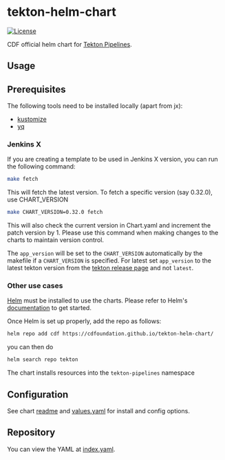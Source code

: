# tekton-helm-chart

[![License](https://img.shields.io/badge/License-Apache%202.0-blue.svg)](https://opensource.org/licenses/Apache-2.0)

CDF official helm chart for [Tekton Pipelines](https://github.com/tektoncd/pipeline).

## Usage

## Prerequisites

The following tools need to be installed locally (apart from jx):

- [kustomize](https://kubectl.docs.kubernetes.io/installation/kustomize/)
- [yq](https://github.com/mikefarah/yq/#install)

### Jenkins X

If you are creating a template to be used in Jenkins X version, you can run the following command:

```bash
make fetch
```

This will fetch the latest version.
To fetch a specific version (say 0.32.0), use CHART_VERSION

```bash
make CHART_VERSION=0.32.0 fetch
```

This will also check the current version in Chart.yaml and increment the patch version by 1.
Please use this command when making changes to the charts to maintain version control.

The `app_version` will be set to the `CHART_VERSION` automatically by the makefile if a `CHART_VERSION` is specified.
For latest set `app_version` to the latest tekton version from the [tekton release page](https://github.com/tektoncd/pipeline/releases) and not `latest`.

### Other use cases

[Helm](https://helm.sh) must be installed to use the charts.
Please refer to Helm's [documentation](https://helm.sh/docs/) to get started.

Once Helm is set up properly, add the repo as follows:

```bash
helm repo add cdf https://cdfoundation.github.io/tekton-helm-chart/
```

you can then do

```bash
helm search repo tekton
```

The chart installs resources into the `tekton-pipelines` namespace

## Configuration

See chart [readme](charts/tekton-pipeline/README.md) and [values.yaml](charts/tekton-pipeline/values.yaml) for install and config options.

## Repository

You can view the YAML at [index.yaml](https://cdfoundation.github.io/tekton-helm-chart/index.yaml).
